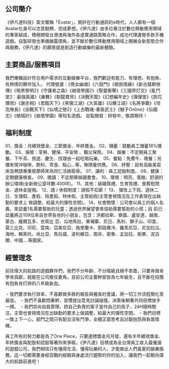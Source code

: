 ## 公司簡介

《伊凡達科技》英文暱稱「Evatar」，期許在行動通訊的e時代，人人都有一個Avatar化身可以恣意馳騁、完成夢想。《伊凡達》由多位專注於數位移動應用領域的專家組成，積極開發台港澳與海外各虛實通路策略合作，成功代理運營多款手機遊戲，自製研發也準備展露頭角，並不斷於數位移動應用領域上開展全新型態合作與服務，《伊凡達》的願景就是創造行動娛樂的最新體驗。

## 主要商品/服務項目

我們專職設計符合用戶需求的互動娛樂平台，我們歡迎有能力、有理想、有抱負、有熱情的夥伴加入。
代理營運：《倩女幽魂》《六扇門》《御劍情緣》《新古龍群俠傳》《暗黑黎明2》《守護者之森》《崩壞學園2》《聖靈衝擊》《三國齊打交》《亂鬥堂2：最強英雄》《樂舞》《馴龍寶貝》《決戰天龍》《幻想編年史》《彈彈堂》《劍花煙雨》《謝丞相》《君臨天下》《笑傲江湖》《大英雄》《Q爆江湖》《名將爭霸》《坦克隊長》《岳戰天下》《仙境之戀2》《上古戰魂-重裝武士》《魅子Online》《仙國志》《傾城計》《崩壞學園》等知名遊戲。
自製開發：研發中，敬請期待！

## 福利制度

01、獎金：月績效獎金、三節獎金、年終獎金。
02、儲蓄：鼓勵員工儲蓄18%獎勵。
03、保險：享勞、健保、平安險 、職災保險。
04、娛樂：不定期員工聚餐、下午茶、旅遊、慶生、找理由一起吃喝玩樂。
05、餐點：免費午、晚餐；另備有現沖咖啡、飲料、零食、點心...等，無限量供應。
06、紓壓：設有高級美容床及聘請專業按摩師來為同仁活絡筋骨。
07、讓利：員工認股制度。
08、健康：定期健康檢查。
09、閱讀：不定期舉辦讀書會。
10、環境：明亮、寬敞、舒適的辦公環境(全新辦公室坪數:400坪)。
11、其他：結婚賀禮、生育賀禮、喪葬慰問金、退休金提撥。
12、請 / 休假制度：請假不扣薪！
13、 彈性上下班、週休二日、生理假、產假、陪產假、特休假、主管給假(主管會視情況及工作表現在出缺勤的要求上 做調整，給最大的彈性空間)。
14、社會關懷：公司會以員工的個人名義，來認養1名需要幫助的兒童；透過世界展望會來協助需要幫助的小孩；目 前已認養將近109位來自世界各地的小朋友，包含：洪都拉斯、寮國、盧安達、越南、蒙古、薩爾瓦多、衣索比 亞、瓜地馬拉、柬埔寨、尼日、馬利、獅子山、印度、莫三比克、印尼、雲南、亞美尼亞、施里蘭卡、耶路撒冷、羅馬尼亞、尼加拉瓜、海地、賴索托、尚比亞、馬拉威、波利維亞、南非、密魯、孟加拉、剛果、泥泊爾、中國....等國家。

## 經營理念

前往偉大的航路的遊戲夥伴們，我們不分年齡、不分階級且絕不吝嗇，只要肯做肯學肯貢獻，就能在公司擔任要角。目前公司主要幹部皆為七年級生，且不斷在招攬有抱負肯打拼的八年級新血。

・我們要求執行效率，不喜歡做多餘的報告與攏長的會議，將一切工作流程簡化至最低。
・我們不喜歡悶著幹，習慣提出意見討論碰撞，決策後朝著共同目標放手一搏。
・我們崇尚自我管理，把自己負責的案子當作自己的孩子，24H隨時關注，主管也會視情況在出缺勤的要求上做調整，給最大的彈性空間。
・我們目標一致上下一心，部門之間只有配合沒有鬥爭，全體正面思考且討厭抱怨與負面情緒。

員工所有的努力都是為了One Piece，只要達標獎金月月發，還有半年績效獎金、年終獎金與配股和認股等著你來爭取。《伊凡達》目標成為全台灣員工收入最優渥的遊戲公司，我們相信只有懂得生活、懂得玩樂的人，才能做出人們喜愛的娛樂服務，這一切都需要身經百戰的經驗與身處流行趨勢的你的加入，讓我們一起朝向偉大的航路前進吧！

